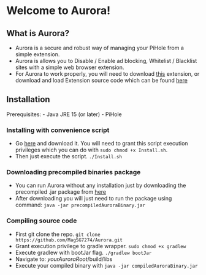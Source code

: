 # Welcome to Aurora!

## What is Aurora? 
- Aurora is a secure and robust way of managing your PiHole from a simple extension.
- Aurora is allows you to Disable / Enable ad blocking, Whitelist / Blacklist sites with a simple web browser extension.
- For Aurora to work properly, you will need to download [this](https://chrome.google.com/webstore/category/extensions) extension, or download and load Extension source code which can be found [here](https://github.com/ivanhrabcak/aurora-extenstion)

## Installation

Prerequisites:
			 - Java JRE 15 (or later)
			-  PiHole
### Installing with convenience script
- Go [here](https://github.com/MagSG-7274/Aurora/releases) and download it. You will need to grant this script execution privileges which you can do with `sudo chmod +x Install.sh`. 
- Then just execute the script. `./Install.sh`
### Downloading precompiled binaries package
- You can run Aurora without any installation just by downloading the precompiled .jar package from [here](https://github.com/MagSG-7274/Aurora/releases) 
- After downloading you will just need to run the package using command: `java -jar precompiledAuroraBinary.jar`
### Compiling source code
- First git clone the repo. `git clone https://github.com/MagSG7274/Aurora.git`
- Grant execution privilege to gradle wrapper. `sudo chmod +x gradlew`
- Execute gradlew with bootJar flag. `./gradlew bootJar`
- Navigate to: *yourAuroraRoot*/build/libs
- Execute your compiled binary with `java -jar compiledAuroraBinary.jar`
